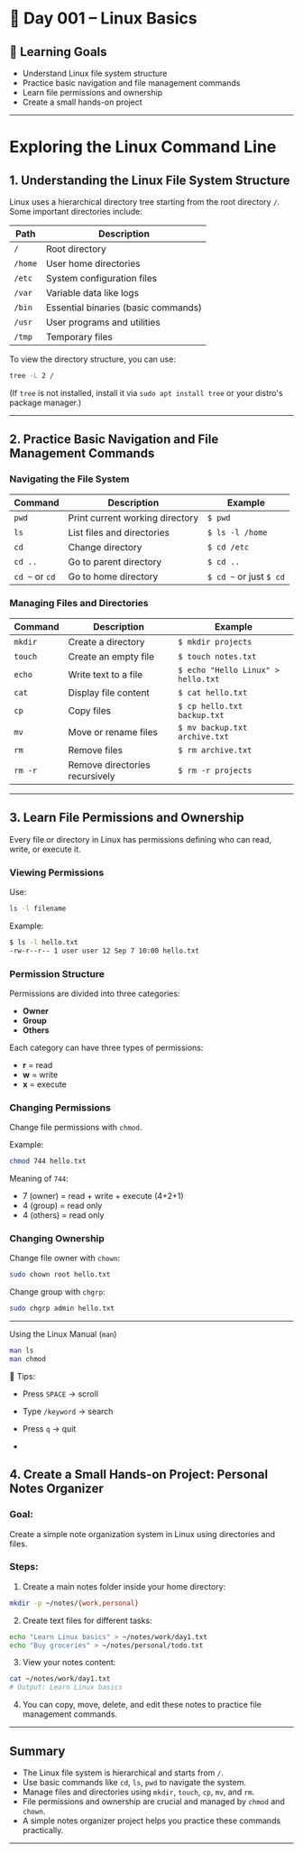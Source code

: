 # 📅 Day 001 – Linux Basics

## 🎯 Learning Goals
- Understand Linux file system structure
- Practice basic navigation and file management commands
- Learn file permissions and ownership
- Create a small hands-on project

---

# Exploring the Linux Command Line

## 1. Understanding the Linux File System Structure

Linux uses a hierarchical directory tree starting from the root directory `/`. Some important directories include:

| Path    | Description                         |
| ------- | ----------------------------------- |
| `/`     | Root directory                      |
| `/home` | User home directories               |
| `/etc`  | System configuration files          |
| `/var`  | Variable data like logs             |
| `/bin`  | Essential binaries (basic commands) |
| `/usr`  | User programs and utilities         |
| `/tmp`  | Temporary files                     |

To view the directory structure, you can use:

```bash
tree -L 2 /
```

(If `tree` is not installed, install it via `sudo apt install tree` or your distro's package manager.)

---

## 2. Practice Basic Navigation and File Management Commands

### Navigating the File System

| Command        | Description                     | Example                 |
| -------------- | ------------------------------- | ----------------------- |
| `pwd`          | Print current working directory | `$ pwd`                 |
| `ls`           | List files and directories      | `$ ls -l /home`         |
| `cd`           | Change directory                | `$ cd /etc`             |
| `cd ..`        | Go to parent directory          | `$ cd ..`               |
| `cd ~` or `cd` | Go to home directory            | `$ cd ~` or just `$ cd` |

### Managing Files and Directories

| Command | Description                    | Example                            |
| ------- | ------------------------------ | ---------------------------------- |
| `mkdir` | Create a directory             | `$ mkdir projects`                 |
| `touch` | Create an empty file           | `$ touch notes.txt`                |
| `echo`  | Write text to a file           | `$ echo "Hello Linux" > hello.txt` |
| `cat`   | Display file content           | `$ cat hello.txt`                  |
| `cp`    | Copy files                     | `$ cp hello.txt backup.txt`        |
| `mv`    | Move or rename files           | `$ mv backup.txt archive.txt`      |
| `rm`    | Remove files                   | `$ rm archive.txt`                 |
| `rm -r` | Remove directories recursively | `$ rm -r projects`                 |

---

## 3. Learn File Permissions and Ownership

Every file or directory in Linux has permissions defining who can read, write, or execute it.

### Viewing Permissions

Use:

```bash
ls -l filename
```

Example:

```bash
$ ls -l hello.txt
-rw-r--r-- 1 user user 12 Sep 7 10:00 hello.txt
```

### Permission Structure

Permissions are divided into three categories:

* **Owner**
* **Group**
* **Others**

Each category can have three types of permissions:

* **r** = read
* **w** = write
* **x** = execute

### Changing Permissions

Change file permissions with `chmod`.

Example:

```bash
chmod 744 hello.txt
```

Meaning of `744`:

* 7 (owner) = read + write + execute (4+2+1)
* 4 (group) = read only
* 4 (others) = read only

### Changing Ownership

Change file owner with `chown`:

```bash
sudo chown root hello.txt
```

Change group with `chgrp`:

```bash
sudo chgrp admin hello.txt
```

---
Using the Linux Manual (`man`)

```bash
man ls
man chmod
```

🔑 Tips:
- Press `SPACE` → scroll  
- Type `/keyword` → search  
- Press `q` → quit

- 
## 4. Create a Small Hands-on Project: Personal Notes Organizer

### Goal:

Create a simple note organization system in Linux using directories and files.

### Steps:

1. Create a main notes folder inside your home directory:

```bash
mkdir -p ~/notes/{work,personal}
```

2. Create text files for different tasks:

```bash
echo "Learn Linux basics" > ~/notes/work/day1.txt
echo "Buy groceries" > ~/notes/personal/todo.txt
```

3. View your notes content:

```bash
cat ~/notes/work/day1.txt
# Output: Learn Linux basics
```

4. You can copy, move, delete, and edit these notes to practice file management commands.

---

## Summary

* The Linux file system is hierarchical and starts from `/`.
* Use basic commands like `cd`, `ls`, `pwd` to navigate the system.
* Manage files and directories using `mkdir`, `touch`, `cp`, `mv`, and `rm`.
* File permissions and ownership are crucial and managed by `chmod` and `chown`.
* A simple notes organizer project helps you practice these commands practically.

---

